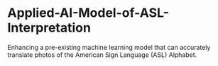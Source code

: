 # Applied-AI-Model-of-ASL-Interpretation
Enhancing a pre-existing machine learning model that can accurately translate photos of the American Sign Language (ASL) Alphabet.
